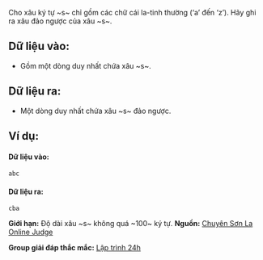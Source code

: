 Cho xâu ký tự ~s~ chỉ gồm các chữ cái la-tinh thường (‘a’ đến ‘z’). Hãy ghi ra xâu đảo ngược của xâu ~s~.

## Dữ liệu vào:
- Gồm một dòng duy nhất chứa xâu ~s~.

## Dữ liệu ra:
- Một dòng duy nhất chứa xâu ~s~ đảo ngược.

## Ví dụ:
#### Dữ liệu vào:
```
abc
```

#### Dữ liệu ra:
```
cba
```

**Giới hạn:** Độ dài xâu ~s~ không quá ~100~ ký tự.
**Nguồn:** [Chuyên Sơn La Online Judge](http://csloj.ddns.net/)

**Group giải đáp thắc mắc:** [Lập trình 24h](https://www.facebook.com/groups/1386904321519984)